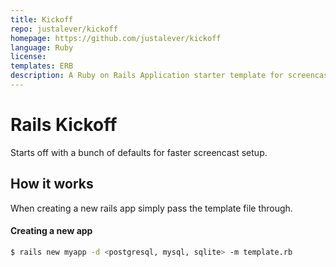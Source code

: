 ```yaml
---
title: Kickoff
repo: justalever/kickoff
homepage: https://github.com/justalever/kickoff
language: Ruby
license:
templates: ERB
description: A Ruby on Rails Application starter template for screencasts featured on Web-Crunch.com
---
```


# Rails Kickoff
Starts off with a bunch of defaults for faster screencast setup.

## How it works
When creating a new rails app simply pass the template file through.

#### Creating a new app

```bash
$ rails new myapp -d <postgresql, mysql, sqlite> -m template.rb
```
